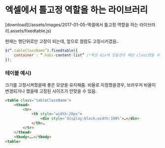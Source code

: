 # 엑셀에서 틀고정 역할을 하는 라이브러리



[download](/assets/images/2017-01-05-엑셀에서 틀고정 역할을 하는 라이브러리.assets/fixedtable.js)

현재는 행단위로만 고정이 되는데, 앞으로 컬럼도 고정시키겠음..

```javascript
$(“.tableClassName”).fixedtable({
	container : “.habi-content-list” /*특정 div에 있을경우 해당 class명을 주고, 그냥 맨 바닥에 있다면 window*/
});
```



### 테이블 예시)

크기를 고정시켜줬을때 좋은 모양을 유지해줌.
비율로 지정했을경우, 브라우저 비율이 변경되거나 했을때 고정된 사이즈가 안맞을 수 있음.

```html
<table class=’tableClassName’>
    <thead>
        <tr>
            <th style=’width:20px’>
                <div style=’display:block;width:100%’>…</div>
            </th>…
        </tr>
    </thead>
    <tbody>……</tbody>
<table>
```



